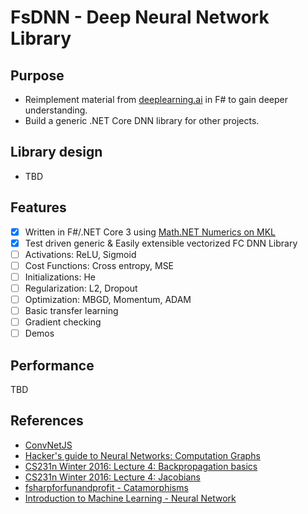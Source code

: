 # FsDNN - Deep Neural Network Library

## Purpose

- Reimplement material from [deeplearning.ai](https://www.deeplearning.ai/) in F# to gain deeper understanding.
- Build a generic .NET Core DNN library for other projects.

## Library design

- TBD

## Features

- [x] Written in F#/.NET Core 3 using [Math.NET Numerics on MKL](https://numerics.mathdotnet.com/) 
- [x] Test driven generic & Easily extensible vectorized FC DNN Library
- [ ] Activations: ReLU, Sigmoid
- [ ] Cost Functions: Cross entropy, MSE
- [ ] Initializations: He
- [ ] Regularization: L2, Dropout
- [ ] Optimization: MBGD, Momentum, ADAM
- [ ] Basic transfer learning
- [ ] Gradient checking
- [ ] Demos

## Performance

TBD

## References

- [ConvNetJS](https://cs.stanford.edu/people/karpathy/convnetjs/docs.html)
- [Hacker's guide to Neural Networks: Computation Graphs](https://karpathy.github.io/neuralnets/)
- [CS231n Winter 2016: Lecture 4: Backpropagation basics](https://www.youtube.com/watch?v=i94OvYb6noo&t=392)
- [CS231n Winter 2016: Lecture 4: Jacobians](https://www.youtube.com/watch?v=i94OvYb6noo&t=2609)
- [fsharpforfunandprofit - Catamorphisms](https://fsharpforfunandprofit.com/posts/recursive-types-and-folds-3/#container)
- [Introduction to Machine Learning - Neural Network](https://tomaszgolan.github.io/introduction_to_machine_learning/markdown/introduction_to_machine_learning_04_nn/introduction_to_machine_learning_04_nn/)
